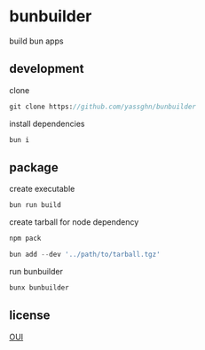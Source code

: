 # bunbuilder

build bun apps

## development

clone

```boo
git clone https://github.com/yassghn/bunbuilder
```

install dependencies

```boo
bun i
```

## package

create executable

```boo
bun run build
```

create tarball for node dependency

```boo
npm pack
```

```boo
bun add --dev '../path/to/tarball.tgz'
```

run bunbuilder

```boo
bunx bunbuilder
```

## license
[OUI](/license)